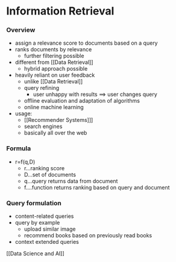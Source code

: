 # Information Retrieval
### Overview
+ assign a relevance score to documents based on a query
+ ranks documents by relevance
	+ further filtering possible
+ different from [[Data Retrieval]]
	+ hybrid approach possible
+ heavily reliant on user feedback
	+ unlike [[Data Retrieval]]
	+ query refining
		+ user unhappy with results ==>  user changes query
	+ offline evaluation and adaptation of algorithms
	+ online machine learning
+ usage:
	+ [[Recommender Systems]]]
	+ search engines
	+ basically all over the web

###  Formula
+ r=f(q,D)
	+ r...ranking score
	+ D...set of documents
	+ q...query returns data from document
	+ f....function returns ranking based on query and document

### Query formulation
+ content-related queries
+ query by example
	+ upload similar image
	+ recommend books based on previously read books
+ context extended queries

[[Data Science and AI]]